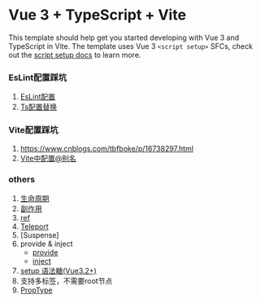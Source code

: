 <!--
 * @Descripttion: 
 * @version: 
 * @Author: chenpengfei
 * @Date: 2023-02-16 15:49:27
 * @LastEditors: chenpengfei
 * @LastEditTime: 2023-03-10 13:43:37
-->
# Vue 3 + TypeScript + Vite

This template should help get you started developing with Vue 3 and TypeScript in Vite. The template uses Vue 3 `<script setup>` SFCs, check out the [script setup docs](https://v3.vuejs.org/api/sfc-script-setup.html#sfc-script-setup) to learn more.


### EsLint配置踩坑
1. [EsLint配置](https://www.jianshu.com/p/4b94540dd998)
2. [Ts配置替换](https://coding.imooc.com/learn/questiondetail/4daeRY4pedWYnWEp.html)


### Vite配置踩坑
1. https://www.cnblogs.com/tbfboke/p/16738297.html
2. [Vite中配置@别名](./src/docs/vite-alias.md)


### others
1. [生命周期](https://cn.vuejs.org/guide/essentials/lifecycle.html#lifecycle-diagram)
2. [副作用](https://coding.imooc.com/learn/questiondetail/gDANwPNllzzXK120.html)
3. [ref](https://cn.vuejs.org/api/reactivity-core.html#ref)
4. [Teleport](https://cn.vuejs.org/guide/built-ins/teleport.html)
5. [Suspense]
6. provide & inject
    * [provide](./src/components/demo/provide.vue)
    * [inject](./src/components/demo/inject.vue)
7. [setup 语法糖(Vue3.2+)](https://cn.vuejs.org/api/sfc-script-setup.html)
8. 支持多标签，不需要root节点
9. [PropType<T>](https://cn.vuejs.org/api/utility-types.html#proptype-t)